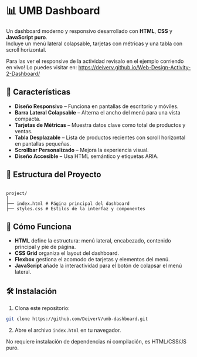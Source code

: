 # 📊 UMB Dashboard

Un dashboard moderno y responsivo desarrollado con **HTML**, **CSS** y **JavaScript puro**.  
Incluye un menú lateral colapsable, tarjetas con métricas y una tabla con scroll horizontal.

Para las ver el responsive de la actividad revisalo en el ejemplo corriendo en vivo!
Lo puedes visitar en: https://deiverv.github.io/Web-Design-Activity-2-Dashboard/ 

## 🚀 Características

- **Diseño Responsivo** – Funciona en pantallas de escritorio y móviles.
- **Barra Lateral Colapsable** – Alterna el ancho del menú para una vista compacta.
- **Tarjetas de Métricas** – Muestra datos clave como total de productos y ventas.
- **Tabla Desplazable** – Lista de productos recientes con scroll horizontal en pantallas pequeñas.
- **Scrollbar Personalizado** – Mejora la experiencia visual.
- **Diseño Accesible** – Usa HTML semántico y etiquetas ARIA.

## 📂 Estructura del Proyecto
```

project/
│
├── index.html # Página principal del dashboard
├── styles.css # Estilos de la interfaz y componentes

```

## 📜 Cómo Funciona

- **HTML** define la estructura: menú lateral, encabezado, contenido principal y pie de página.
- **CSS Grid** organiza el layout del dashboard.
- **Flexbox** gestiona el acomodo de tarjetas y elementos del menú.
- **JavaScript** añade la interactividad para el botón de colapsar el menú lateral.

## 🛠 Instalación

1. Clona este repositorio:

```bash
git clone https://github.com/DeiverV/umb-dashboard.git
````

2. Abre el archivo `index.html` en tu navegador.

No requiere instalación de dependencias ni compilación, es HTML/CSS/JS puro.
